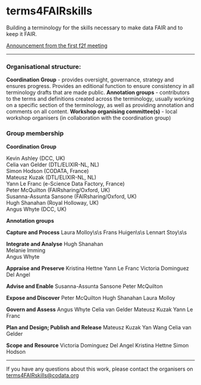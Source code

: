 # terms4FAIRskills

Building a terminology for the skills necessary to make data FAIR and to keep it FAIR.

[Announcement from the first f2f meeting](https://terms4fairskills.github.io/Announcement.html)

---

### Organisational structure:

**Coordination Group** - provides oversight, governance, strategy and ensures progress. Provides an editional function to ensure consistency in all terminology drafts that are made public.
**Annotation groups** - contributors to the terms and definitions created across the terminology, usually working on a specific section of the terminology, as well as providing annotation and comments on all content.
**Workshop organising committee(s)** - local workshop organisers (in collaboration with the coordination group)

### Group membership

**Coordination Group**

Kevin Ashley (DCC, UK)  
Celia van Gelder (DTL/ELIXIR-NL, NL)  
Simon Hodson (CODATA, France)  
Mateusz Kuzak (DTL/ELIXIR-NL, NL)  
Yann Le Franc (e-Science Data Factory, France)  
Peter McQuilton (FAIRsharing/Oxford, UK)  
Susanna-Assunta Sansone (FAIRsharing/Oxford, UK)  
Hugh Shanahan (Royal Holloway, UK)  
Angus Whyte (DCC, UK)  

**Annotation groups**

**Capture and Process**
Laura Molloy\s\s
Frans Huigen\s\s
Lennart Stoy\s\s

**Integrate and Analyse**
Hugh Shanahan<br>
Melanie Imming<br>
Angus Whyte<br>

**Appraise and Preserve**
Kristina Hettne
Yann Le Franc
Victoria Dominguez Del Angel

**Advise and Enable**
Susanna-Assunta Sansone
Peter McQuilton

**Expose and Discover**
Peter McQuilton
Hugh Shanahan
Laura Molloy

**Govern and Assess**
Angus Whyte
Celia van Gelder
Mateusz Kuzak
Yann Le Franc

**Plan and Design; Publish and Release**
Mateusz Kuzak
Yan Wang
Celia van Gelder

**Scope and Resource**
Victoria Dominguez Del Angel
Kristina Hettne
Simon Hodson

---

If you have any questions about this work, please contact the organisers on [terms4FAIRskills@codata.org](mailto:terms4FAIRskills@codata.org)
